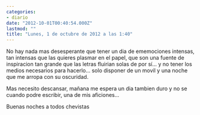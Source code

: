 ```yaml
---
categories:
- diario
date: "2012-10-01T00:40:54.000Z"
lastmod: ""
title: "Lunes, 1 de octubre de 2012 a las 1:40"
---
```


No hay nada mas desesperante que tener un dia de ememociones intensas, tan intensas que las quieres plasmar en el papel, que son una fuente de inspiracion tan grande que las letras fluirian solas de por sí­... y no tener los medios necesarios para hacerlo... solo disponer de un movil y una noche que me arropa con su oscuridad.


Mas necesito descansar, mañana me espera un dia tambien duro y no se cuando podre escribir, una de mis aficiones...

Buenas noches a todos chevistas